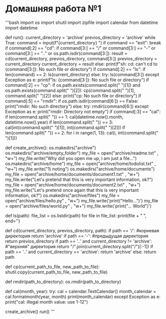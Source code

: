 # Домашняя работа №1
'''bash
import os
import shutil
import zipfile
import calendar
from datetime import datetime

def run():
    current_directory = 'archive'
    previos_directory = 'archive'
    while True:
        command = input(f"{current_directory} ")
        if command == "exit":
            break
        if command[:2] == "cd":
            if command[3:] == "/" or command[3:] == "-" or command[3:] == ".." or os.path.isdir(command[3:]):
                result = cd(current_directory, previos_directory, command[3:])
                previos_directory = current_directory
                current_directory = result
            else:
                print(f"sh: cd: can't cd to {command[3:]}: No such file or directory")
        if command[:2] == "ls":
            if len(command) == 2:
                ls(current_directory)
            else:
                try:
                    ls(command[3:])
                except Exception as e:
                    print(f"ls: {command[3:]}: No such file or directory")
        if command[:2] == "cp":
            if os.path.exists(command.split(" ")[1]) and os.path.exists(command.split(" ")[2]):
                cp(command.split(" ")[1], command.split(" ")[2])
            else:
                print("cp: No such file or directory")
        if command[:5] == "rmdir":
            if os.path.isdir(command[6:]) == False:
                print("rmdir: No such directory")
            else:
                try:
                    rmdir(command[6:])
                except Exception as e:
                    print("rmdir: Directory not empty")
        if command[:3] == "cal":
            if len(command.split(" ")) == 1:
                cal(datetime.now().month, datetime.now().year)
            if len(command.split(" ")) == 3:
                cal(int(command.split(" ")[1]), int(command.split(" ")[2]))
            if len(command.split(" ")) == 2:
                for i in range(1, 13):
                    cal(i, int(command.split(" ")[1]))



def create_archive():
    os.makedirs("archive")
    os.makedirs("archive/empty_folder")
    my_file = open("archive/readme.txt" , "w+")
    my_file.write("Why did you open me up, i am just a file...")
    os.makedirs("archive/home")
    my_file = open("archive/home/todolist.txt" , "w+")
    my_file.write("1) noting")
    os.makedirs("archive/home/documents")
    my_file = open("archive/home/documents/document1.txt" , "w+")
    my_file.write("Let's pretend that this is very important information, ok?")
    my_file = open("archive/home/documents/document2.txt" , "w+")
    my_file.write("Let's pretend once again that this is very important information, ok?")
    os.makedirs("archive/files")
    my_file = open("archive/files/hello.py" , "w+")
    my_file.write('print("Hello...")')
    my_file = open("archive/files/world.py" , "w+")
    my_file.write('print("... World")')

def ls(path):
    file_list = os.listdir(path)
    for file in file_list:
        print(file + " ", end='')

def cd(current_directory, previos_directory, path):
    if path == '/': #корневая директория
        return 'archive'
    if path == '-': #предыдущая директория
        return previos_directory
    if path == '..' and current_directory != 'archive': #"верхняя" директория
        return "/".join(current_directory.split("/")[:-1])
    if path == '..' and current_directory == 'archive':
        return 'archive'
    else:
        return path

def cp(current_path_to_file, new_path_to_file):
    shutil.copy(current_path_to_file, new_path_to_file)

def rmdir(path_to_directory):
    os.rmdir(path_to_directory)

def cal(month, year):
    try:
        cal = calendar.TextCalendar()
        month_calendar = cal.formatmonth(year, month)
        print(month_calendar)
    except Exception as e:
        print("cal: illegal month value: use 1-12")

create_archive()
run()
'''
